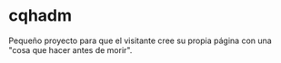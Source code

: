 cqhadm
======

Pequeño proyecto para que el visitante cree su propia página con una "cosa que hacer antes de morir".
